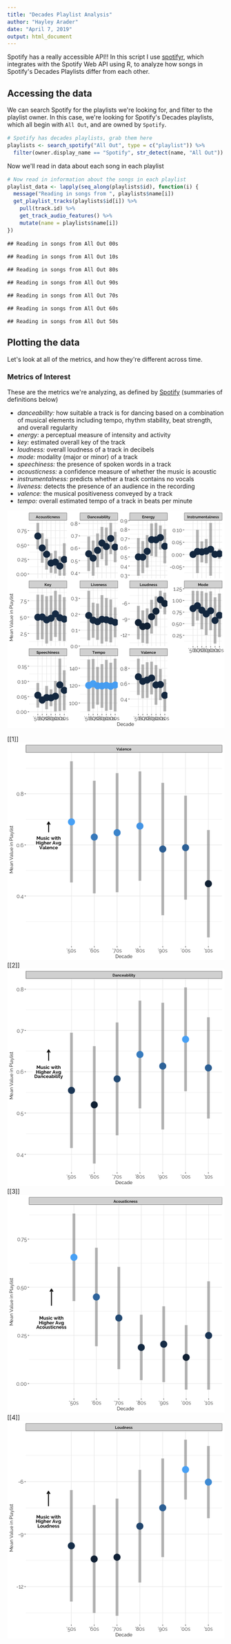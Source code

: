 ```yaml
---
title: "Decades Playlist Analysis"
author: "Hayley Arader"
date: "April 7, 2019"
output: html_document
---
```


Spotify has a really accessible API!! In this script I use [spotifyr](https://www.rcharlie.com/spotifyr/), which integrates with the Spotify Web API using R, to analyze how songs in Spotify's Decades Playlists differ from each other.



## Accessing the data

We can search Spotify for the playlists we're looking for, and filter to the playlist owner. In this case, we're looking for Spotify's Decades playlists, which all begin with `All Out`, and are owned by `Spotify`.

```r
# Spotify has decades playlists, grab them here
playlists <- search_spotify("All Out", type = c("playlist")) %>%
  filter(owner.display_name == "Spotify", str_detect(name, "All Out"))
```

Now we'll read in data about each song in each playlist

```r
# Now read in information about the songs in each playlist
playlist_data <- lapply(seq_along(playlists$id), function(i) {
  message("Reading in songs from ", playlists$name[i])
  get_playlist_tracks(playlists$id[i]) %>%
    pull(track.id) %>%
    get_track_audio_features() %>%
    mutate(name = playlists$name[i])
})
```

```
## Reading in songs from All Out 00s
```

```
## Reading in songs from All Out 10s
```

```
## Reading in songs from All Out 80s
```

```
## Reading in songs from All Out 90s
```

```
## Reading in songs from All Out 70s
```

```
## Reading in songs from All Out 60s
```

```
## Reading in songs from All Out 50s
```



## Plotting the data

Let's look at all of the metrics, and how they're different across time. 

### Metrics of Interest
These are the metrics we're analyzing, as defined by [Spotify](https://developer.spotify.com/documentation/web-api/reference/tracks/get-audio-features/) (summaries of definitions below)
- *danceability:* how suitable a track is for dancing based on a combination of musical elements including tempo, rhythm stability, beat strength, and overall regularity
- *energy:* a perceptual measure of intensity and activity
- *key:* estimated overall key of the track
- *loudness:* overall loudness of a track in decibels
- *mode:* modality (major or minor) of a track
- *speechiness:* the presence of spoken words in a track
- *acousticness:* a confidence measure of whether the music is acoustic
- *instrumentalness:* predicts whether a track contains no vocals
- *liveness:* detects the presence of an audience in the recording
- *valence:* the musical positiveness conveyed by a track
- *tempo:* overall estimated tempo of a track in beats per minute

![plot of chunk overall](figure/overall-1.png)


[[1]]
![plot of chunk specific](figure/specific-1.png)
[[2]]
![plot of chunk specific](figure/specific-2.png)
[[3]]
![plot of chunk specific](figure/specific-3.png)
[[4]]
![plot of chunk specific](figure/specific-4.png)
